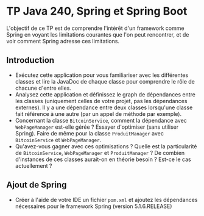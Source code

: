 # TP Java 240, Spring et Spring Boot

L'objectif de ce TP est de comprendre l'intérêt d'un framework comme Spring en voyant les limitations courantes que l'on peut rencontrer, et de voir comment Spring adresse ces limitations.

## Introduction

- Exécutez cette application pour vous familiariser avec les différentes classes et lire la JavaDoc de chaque classe pour comprendre le rôle de chacune d'entre elles.
- Analysez cette application et définissez le graph de dépendances entre les classes (uniquement celles de votre projet, pas les dépendances externes). Il y a une dépendance entre deux classes lorsqu'une classe fait référence à une autre (par un appel de méthode par exemple).
- Concernant la classe `BitcoinService`, comment la dépendance avec `WebPageManager` est-elle gérée ? Essayer d'optimiser (sans utiliser Spring). Faire de même pour la classe `ProduitManager` avec `BitcoinService` et `WebPageManager`. 
- Qu'avez-vous gagner avec ces optimisations ? Quelle est la particularité de `BitcoinService`, `WebPageManager` et `ProduitManager` ? De combien d'instances de ces classes aurait-on en théorie besoin ? Est-ce le cas actuellement ?

## Ajout de Spring

- Créer à l'aide de votre IDE un fichier `pom.xml` et ajoutez les dépendances nécessaires pour le framework Spring (version 5.1.6.RELEASE)
